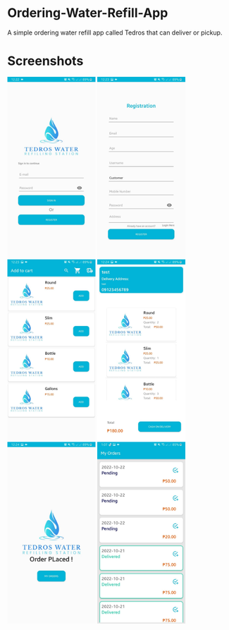 # Ordering-Water-Refill-App
A simple ordering water refill app called Tedros that can deliver or pickup.
# Screenshots
<img src="https://github.com/jpnora07/Ordering-Water-Refill-App/blob/master/Screenshots/313280269_599580985189265_7978708508085747690_n.jpg" width="200">
<img src="https://github.com/jpnora07/Ordering-Water-Refill-App/blob/master/Screenshots/313488676_3340016496235631_2718720605244858567_n.jpg" width="200">
<img src="https://github.com/jpnora07/Ordering-Water-Refill-App/blob/master/Screenshots/312703499_872945444069343_6085762437201255977_n.jpg" width="200">
<img src="https://github.com/jpnora07/Ordering-Water-Refill-App/blob/master/Screenshots/313491189_801638074396144_5710995776029585458_n.jpg" width="200">
<img src="https://github.com/jpnora07/Ordering-Water-Refill-App/blob/master/Screenshots/313480266_482834447146728_2204031297282400055_n.jpg" width="200">
<img src="https://github.com/jpnora07/Ordering-Water-Refill-App/blob/master/Screenshots/313402155_486833970136680_661953981166365931_n.jpg" width="200">
